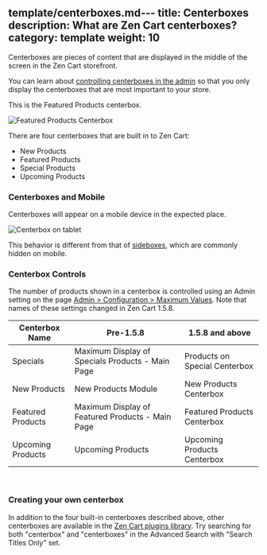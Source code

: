 template/centerboxes.md---
title: Centerboxes  
description: What are Zen Cart centerboxes? 
category: template
weight: 10
---

Centerboxes are pieces of content that are displayed in the middle of the screen in the Zen Cart storefront. 

You can learn about [controlling centerboxes in the admin](/user/admin/centerboxes/) so that you only display the centerboxes that are most important to your store. 

This is the Featured Products centerbox. 

![Featured Products Centerbox](/images/featured_products_centerbox.png)

There are four centerboxes that are built in to Zen Cart: 

- New Products
- Featured Products
- Special Products
- Upcoming Products

### Centerboxes and Mobile

Centerboxes will appear on a mobile device in the expected place.  

<img alt="Centerbox on tablet" src="/images/centerboxes_mobile.png" />

This behavior is different from that of [sideboxes](/user/template/sideboxes/), which are commonly hidden on mobile. 

### Centerbox Controls

The number of products shown in a centerbox is controlled using an Admin setting on the page [Admin > Configuration > Maximum Values](/user/admin_pages/configuration/configuration_maximumvalues/).  Note that names of these settings changed in Zen Cart 1.5.8.

Centerbox Name | Pre-1.5.8 | 1.5.8 and above | 
---------------|-----------|-----------------|
Specials  | Maximum Display of Specials Products - Main Page | Products on Special Centerbox 
New Products | New Products Module | New Products Centerbox
Featured Products | Maximum Display of Featured Products - Main Page | Featured Products Centerbox 
Upcoming Products | Upcoming Products | Upcoming Products Centerbox 

<br>

###  Creating your own centerbox 

In addition to the four built-in centerboxes described above, other centerboxes are available in the [Zen Cart plugins library](https://www.zen-cart.com/downloads.php).  Try searching for both "centerbox" and "centerboxes" in the Advanced Search with "Search Titles Only" set. 

